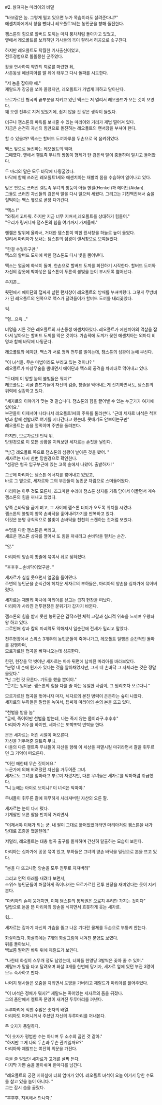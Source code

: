#2. 밝혀지는 마리아의 비밀 <br>

"바보같은 놈. 그렇게 떨고 있으면 누가 목숨이라도 살려준다냐?" <br>
에센치아에게서 창을 뺐더니 레오폴트1세는 농민군을 향해 돌진한다. <br>

잼스톤의 힘으로 할버드 도끼는 마치 풍차처럼 돌아가고 있었고, <br>
옆에서 레오폴트를 보좌하던 기사들의 목이 잘려서 허공으로 솟구친다. <br>

하지만 레오폴트도 탁월한 기사출신이었고, <br>
전투경험으로 똘똘뭉친 군주였다. <br>

활을 연사하여 약간의 퇴로를 마련한 뒤, <br>
사촌동생 에센치아를 말 뒤에 태우고 다시 돌파를 시도한다. <br>

"저 놈을 잡아야 해." <br>
제랄드가 장궁을 쏘아 올렸지만, 레오폴트가 가볍게 피하고 달아난다. <br>

모르가르텐 협곡의 끝부분을 지키고 있던 맥스는 저 멀리서 레오폴드가 오는 것이 보였다. <br>
꽤 오랜 전투로 지쳐 있었기에, 쉽지 않을 것 같은 생각이 들었다. <br>

더구나 잼스톤의 파워를 보내줄 수 있는 마리아와 거리가 제법 떨어져 있다. <br>
지금은 순전히 자신의 힘만으로 돌진하는 레오폴트의 랜서창을 부셔야 한다. <br>

할 수 있을까? 맥스는 할버드 도끼자루를 두손으로 꼭 움켜쥐었다. <br>

맥스 앞으로 돌진하는 레오폴트의 백마. <br>
그때였다. 옆에서 캘트족 무녀의 쌍동이 형제가 탄 검은색 말이 충돌하며 밀치고 들어왔다. <br>

두 마리의 말은 모두 바닥에 나뒹굴었다.  <br>
바닥에 함께 쓰러진 레오폴트1세와 에센치아는 재빨리 몸을 수습하며 일어나고 있다. <br>

맞은 편으로 쓰러진 켈트족 무녀의 쌍둥이 아들 헨켈(Henkel)과 에이단(Aidan).<br>
그들도 쓰러진 자신들의 검은색 말을 다시 일으켜 세웠다. 그리고는 기진맥진해서 숨을 헐떡이는 맥스 옆으로 곧장 다가간다. <br>

"맥스 !"<br>
"와줘서 고마워. 하지만 지금 너무 지쳐서,레오폴트를 상대하기 힘들어." <br>
"우리가 링커니까 잼스톤의 힘을 여기까지 가져올께." <br>

헨켈은 말위에 올라서, 거대한 잼스톤이 박힌 랜서창을 하늘로 높이 들었다.  <br>
멀리서 마리아가 보내는 잼스톤의 섬광이 랜서창으로 모여들었다. <br>

"한결 수월하구만."<br>
맥스의 할버드 도끼에 박힌 잼스톤도 다시 빛을 뿜어낸다.<br>

맥스는 얼굴에 화색이 돌며, 한손으로 할버드 도끼를 회전하기 시작한다. 할버드 도끼와 자신의 갑옷에 박아넣은 잼스톤이 푸른색 불빛을 눈이 부시도록 뿜어낸다.<br>

우지끈...<br>

뒷편에서 에이단의 잽싸게 날린 랜서창이 레오폴트의 방패를 부셔버렸다. 그렇게 무방비가 된 레오폴트의 왼쪽으로 맥스가 달려들어가 할버드 도끼를 내리꽂았다.<br>

퍽.<br>

"형...으윽..." <br>

비명을 지른 것은 레오폴트의 사촌동생 에센치아였다. 레오폴트가 에센치아의 멱살을 잡아서 날아오는 할버드 도끼를 막은 것이다. 가슴팍에 도끼가 꽂힌 에센치아는 외마디 비명과 함께 바닥에 나뒹군다.<br>

레오폴트와 에이단, 맥스가 서로 엉켜 전투를 벌이는데, 잼스톤의 섬광이 눈에 부신다. <br>

"이 녀석들. 무슨 마법이라도 부리고 있는 것이냐? " <br>
레오폴트가 마상무술을 뽐내면서 에이단과 맥스의 공격을 차례대로 막아내고 있다. <br>

"도대체 이 망할 놈의 불빛들은 뭐지?" <br>
레오폴트는 시골 촌뜨기들이 자신의 검술, 창술을 막아내는게 신기하면서도, 잼스톤의 위력에 실감하고 있다.<br>

"세자르의 이야기가 맞는 것 같습니다. 잼스톤의 힘을 끌어낼 수 있는 누군가가 여기에 있어요."<br>
부관들이 이제서야 나타나서 레오폴트1세의 주위를 둘러싼다.
"근데 세자르 녀석은 척후병과 함께 선발대로 여기를 지나간다고 했는데. 콧배기도 안보이는구만" <br>
레오폴트는 숨을 헐떡이며 주변을 둘러본다.<br>

하지만, 모르가르텐 언덕 위.<br>
망원경으로 이 모든 상황을 지켜보던 세자르는 손짓을 날린다.<br>

"방금 레오폴트 쪽으로 잼스톤의 섬광이 날아든 것을 봤어. "<br>
세자르는 다시 한번 망원경으로 확인한다.<br>
"섬광은 협곡 입구부근에 있는 고목 숲에서 나왔어. 출발하자 !"<br>

그곳에 마리아는 잼스톤 에너지를 뿜어내고 있었고,<br>
바로 그 옆으로, 세자르와 그의 부관들이 농민군 차림으로 스며들어왔다.<br>

마리아는 아무 것도 모른채, 조그마한 수레에 잼스톤 상자를 가득 담아서 이끌면서 계속 잼스톤의 힘을 꺼내고 있었다.<br>

양쪽 손바닥을 곧게 펴고, 그 사이에 잼스톤 더미가 오도록 위치를 시켰다.<br>
잼스톤의 불빛이 양쪽 손바닥을 훑어내려가기를 반복하고 있다.<br>
이것은 분명 규칙적으로 불빛이 손바닥을 천천히 스캔하는 것처럼 보였다.<br>

수명을 다한 잼스톤은 버리고,<br>
새로운 잼스톤 상자를 열어서 또 힘을 꺼내려고 손바닥을 펼치는 순간.<br>

"앗."<br>

마리아의 양손이 밧줄에 묶여서 뒤로 젖혀졌다.<br>

"후후후...손바닥이었구만. "<br>

세자르가 실실 웃으면서 얼굴을 들이민다.<br>
주변의 농민군을 순식간에 헤치운 세자르의 부하들은, 마리아의 양손을 십자가에 묶어버렸다.<br>

세자르는 재빨리 마차에 마리아를 싣고는 급히 현장을 떠났다.<br>
마리아가 사라진 전투현장은 분위기가 갑자기 바뀐다.<br>

잼스톤의 힘을 받지 못한 농민군은 갑작스런 체력 고갈과 심리적 위축을 느끼며 우왕좌왕 하고 있다.<br>
그로인해 창과 칼의 파괴력도 약해져서 일순간에 전세가 밀리고 말았다.<br>

전투현장에서 스위스 3개주의 농민군들이 죽어나가고, 레오폴트 일행은 순간적인 돌파를 감행하며, <br> 모르가르텐 협곡을 빠져나오는데 성공한다.<br>

한편, 현장을 막 벗어난 세자르는 마차 뒤편에 납치된 마리아를 바라보았다.<br>
"분명 네 손에 뭔가가 있다는 것을 알아채었지만, 그게 네 손바닥 그 자체라는 것은 정말 몰랐다."<br>
"난 그런 것 모른다. 기도를 했을 뿐이야."<br>
"웃기는 일이군. 잼스톤의 힘을 다룰 줄 아는 유일한 사람이, 그 원리조차 모르다니." <br>

모르가르텐 협곡을 벗어나자 마자, 세자르의 본진 병력이 은둔하는 숲이 나왔다.<br>
세자르의 부하들은 밀랍을 녹여서, 잽싸게 마리아의 손의 본을 뜨고 있다.<br>

"천벌을 받을 놈"<br>
"글쎄, 죽어야만 천벌을 받는데, 나는 죽지 않는 몸이라구.후후후"<br>
마리아가 저주를 하지만, 세자르는 또박또박 반박을 한다.<br>

문든 세자르는 어린 시절이 떠오른다.<br>
자신을 거두어준 캘트족 무녀.<br>
마을의 다른 캘트족 무녀들이 자신을 향해 이 세상을 파멸시킬 마귀라면서 칼을 휘두르던 그 기억이 떠오른다.<br>

"어린 애한테 무슨 짓이에요."<br>
누군가에 의해 버려졌던 자신을 거두어준 그녀.<br>
세자르도 그녀를 엄마라고 부르며 자랐지만, 다른 무녀들은 세자르를 악마처럼 취급했다.<br>
"니 눈에는 아이로 보이냐? 이 녀석은 악마야."<br>

무녀들이 휘두른 칼에 허무하게 사라져버린 자산의 오른 팔.<br>

세자르는 눈이 다시 떴다.<br>
기계팔인 오른 팔을 만지작 거리면서.<br>

"이제서야 이해가 되는 군. 내 팔이 그대로 붙어있었더라면 마리아처럼 잼스톤을 내가 맘대로 조종을 했을텐데."<br>

저멀리, 레오폴트는 대충 협곡 출구를 돌파하며 간신히 탈출하는 모습이 보인다.<br>

마리아는 십자가에 꽁꽁 묶여 있고, 부하들은 그녀의 양손 바닥을 밀랍으로 본을 뜨고 있다.<br>

"본을 다 뜨고나면 양손을 모두 인두로 지져버려"<br>

그리고 언덕 아래를 내려다 보면서,<br>
스위스 농민군들이 처절하게 죽어나가는 모르가르텐 전투 현장을 재미있다는 듯이 지켜본다.<br>

"마리아의 손이 뭉개지면, 이제 잼스톤의 통제권은 오로지 우리만 가지는 것이다"<br>
밀랍으로 본을 뜬 마리아의 양손을 식히면서 흐뭇하게 웃는 세자르.<br>

헉...<br>

세자르는 갑자기 자신의 가슴을 뚫고 나온 기다란 물체를 두손으로 부퉁켜 안는다.<br>

화살이었다. 화살촉에는 7개의 화살그림이 새겨진 문양도 보였다.<br>
뒤를 돌아보니, <br>
백보쯤 떨어진 바위 위에 제랄드가 보인다.<br>

"나한테 화실이 스무개 정도 남았는데, 너희들 한명당 3발씩은 꽂아 줄 수 있어."<br>
제랄드가 말을 타고 달려오며 화살 3개를 한번에 당기자, 세자르 옆에 있던 부관 3명이 모두 즉사하고 만다.<br>

나머지 병사들은 오줌을 지리면서 도망을 가버리고 제랄드가 마리아를 풀어주었다.<br>

"이 녀석은 정체가 뭐지?"
제랄드는 죽어있는 세자르의 품을 뒤졌다.<br>
그의 품안에서 켈트족 문양이 새겨진 두루마리를 꺼낸다.<br>

두루마리에 적힌 수많은 숫자의 배열. <br>
마리아도 어머니께서 주셨던 자신의 두루마리를 꺼내본다.<br>

두 숫자가 동일하다.<br>

"이 숫자가 평범한 수는 아니며 두 소수의 곱인 것 같아."<br>
"하지만 그게 나의 두손과 무슨 관계일까요?"<br>
마리아와 제랄드는 여전히 의문을 가진다.<br>

죽을 줄 알았던 세자르가 고개를 살짝 든다. <br>
마지막 가쁜 숨을 몰아쉬며 한마디를 남긴다.<br>

"레오폴트의 궁전 지하실에 너희 엄마가 있어. 레오폴트 녀석이 오늘 여기서 당한 수모를 참고 있을 놈이 아니다. " <br>
그는 잠시 숨을 골랐다. <br>

"후후후. 지옥에서 만나자."<br>

